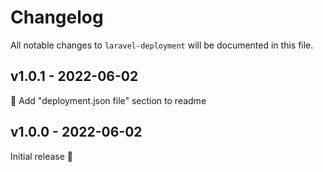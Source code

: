 # Changelog

All notable changes to `laravel-deployment` will be documented in this file.

## v1.0.1 - 2022-06-02

📝 Add "deployment.json file" section to readme

## v1.0.0 - 2022-06-02

Initial release 🎉
